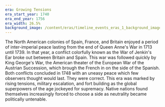 ```yaml
---
era: Growing Tensions
era_start_year: 1740
era_end_year: 1756
era_width: 26.5%
background_image: /content/eras/timeline_events_eras_1_background_image_compress_80.jpg
---
```

The North American colonies of Spain, France, and Britain enjoyed a period of inter-imperial peace lasting from the end of Queen Anne's War in 1713 until 1739. In that year, a conflict colorfully known as the War of Jenkin's Ear&nbsp;broke out between Britain and Spain. This war was&nbsp;followed quickly by King George's War, the American theater of the European War of the Austrian Succession, which brough the French in on the side of the Spanish. Both conflicts concluded in 1748 with an uneasy peace which few observers thought would last. They were correct. This era was marked by rising tensions, military escalation, and fort building as the global superpowers of the age jockeyed for supremacy. Native nations found themselves increasingly forced to choose a side as neutrality became politically untenable.&nbsp;
